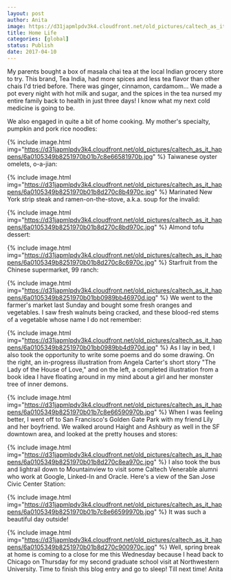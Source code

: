 ```yaml
---
layout: post
author: Anita
image: https://d31japmlpdv3k4.cloudfront.net/old_pictures/caltech_as_it_happens/6a0105349b8251970b01b8d270c8a2970c.jpg
title: Home Life
categories: [global]
status: Publish
date: 2017-04-10
---
```


My parents bought a box of masala chai tea at the local Indian grocery store to try. This brand, Tea India, had more spices and less tea flavor than other chais I'd tried before. There was ginger, cinnamon, cardamom... We made a pot every night with hot milk and sugar, and the spices in the tea nursed my entire family back to health in just three days! I know what my next cold medicine is going to be.

We also engaged in quite a bit of home cooking. My mother's specialty, pumpkin and pork rice noodles:


{% include image.html img="https://d31japmlpdv3k4.cloudfront.net/old_pictures/caltech_as_it_happens/6a0105349b8251970b01b7c8e66581970b.jpg" %}
Taiwanese oyster omelets, o-a-jian:


{% include image.html img="https://d31japmlpdv3k4.cloudfront.net/old_pictures/caltech_as_it_happens/6a0105349b8251970b01b8d270c8b4970c.jpg" %}
Marinated New York strip steak and ramen-on-the-stove, a.k.a. soup for the invalid:


{% include image.html img="https://d31japmlpdv3k4.cloudfront.net/old_pictures/caltech_as_it_happens/6a0105349b8251970b01b8d270c8bd970c.jpg" %}
Almond tofu dessert:


{% include image.html img="https://d31japmlpdv3k4.cloudfront.net/old_pictures/caltech_as_it_happens/6a0105349b8251970b01b8d270c8c6970c.jpg" %}
Starfruit from the Chinese supermarket, 99 ranch:


{% include image.html img="https://d31japmlpdv3k4.cloudfront.net/old_pictures/caltech_as_it_happens/6a0105349b8251970b01bb0989bb46970d.jpg" %}
We went to the farmer's market last Sunday and bought some fresh oranges and vegetables. I saw fresh walnuts being cracked, and these blood-red stems of a vegetable whose name I do not remember:


{% include image.html img="https://d31japmlpdv3k4.cloudfront.net/old_pictures/caltech_as_it_happens/6a0105349b8251970b01bb0989bb4d970d.jpg" %}
As I lay in bed, I also took the opportunity to write some poems and do some drawing. On the right, an in-progress illustration from Angela Carter's short story "The Lady of the House of Love," and on the left, a completed illustration from a book idea I have floating around in my mind about a girl and her monster tree of inner demons.


{% include image.html img="https://d31japmlpdv3k4.cloudfront.net/old_pictures/caltech_as_it_happens/6a0105349b8251970b01b7c8e66590970b.jpg" %}
When I was feeling better, I went off to San Francisco's Golden Gate Park with my friend Lily and her boyfriend. We walked around Haight and Ashbury as well in the SF downtown area, and looked at the pretty houses and stores:


{% include image.html img="https://d31japmlpdv3k4.cloudfront.net/old_pictures/caltech_as_it_happens/6a0105349b8251970b01b8d270c8ea970c.jpg" %}
I also took the bus and lightrail down to Mountainview to visit some Caltech Venerable alumni who work at Google, Linked-In and Oracle. Here's a view of the San Jose Civic Center Station:


{% include image.html img="https://d31japmlpdv3k4.cloudfront.net/old_pictures/caltech_as_it_happens/6a0105349b8251970b01b7c8e66599970b.jpg" %}
It was such a beautiful day outside!


{% include image.html img="https://d31japmlpdv3k4.cloudfront.net/old_pictures/caltech_as_it_happens/6a0105349b8251970b01b8d270c900970c.jpg" %}
Well, spring break at home is coming to a close for me this Wednesday because I head back to Chicago on Thursday for my second graduate school visit at Northwestern University. Time to finish this blog entry and go to sleep!
Till next time!
Anita
